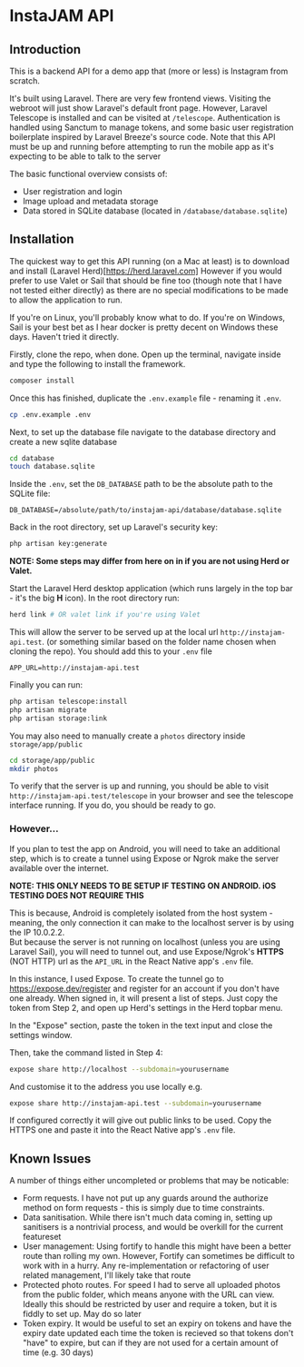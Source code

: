 # InstaJAM API

## Introduction
This is a backend API for a demo app that (more or less) is Instagram from scratch.

It's built using Laravel.  There are very few frontend views.  Visiting the webroot will just show Laravel's default
front page.  However, Laravel Telescope is installed and can be visited at `/telescope`.  Authentication is handled using
Sanctum to manage tokens, and some basic user registration boilerplate inspired by Laravel Breeze's source code. 
Note that this API must be up and running before attempting to run the mobile app as it's expecting to be able to talk 
to the server

The basic functional overview consists of:
- User registration and login
- Image upload and metadata storage
- Data stored in SQLite database (located in `/database/database.sqlite`)

## Installation
The quickest way to get this API running (on a Mac at least) is to download and install (Laravel Herd)[https://herd.laravel.com]
However if you would prefer to use Valet or Sail that should be fine too (though note that I have not tested either 
directly) as there are no special modifications to be made to allow the application to run.

If you're on Linux, you'll probably know what to do.  If you're on Windows, Sail is your best bet as I hear docker is 
pretty decent on Windows these days.  Haven't tried it directly.

Firstly, clone the repo, when done.  Open up the terminal, navigate inside and type the following to install the framework.

```sh
composer install
```

Once this has finished, duplicate the `.env.example` file - renaming it `.env`.

```sh
cp .env.example .env
```

Next, to set up the database file navigate to the database directory and create a new sqlite database

```sh
cd database
touch database.sqlite
```

Inside the `.env`, set the `DB_DATABASE` path to be the absolute path to the SQLite file:

```dotenv
DB_DATABASE=/absolute/path/to/instajam-api/database/database.sqlite
```

Back in the root directory, set up Laravel's security key: 

```sh
php artisan key:generate
``` 


**NOTE: Some steps may differ from here on in if you are not using Herd or Valet.**

Start the Laravel Herd desktop application (which runs largely in the top bar - it's the big **H** icon).  In the root directory run:

```sh
herd link # OR valet link if you're using Valet
``` 

This will allow the server to be served up at the local url `http://instajam-api.test`. (or something
similar based on the folder name chosen when cloning the repo).  You should add this to your `.env` file

```dotenv
APP_URL=http://instajam-api.test
```

Finally you can run:

```sh
php artisan telescope:install
php artisan migrate
php artisan storage:link
``` 

You may also need to manually create a `photos` directory inside `storage/app/public`

```sh
cd storage/app/public
mkdir photos
``` 

To verify that the server is up and running, you should be able to visit `http://instajam-api.test/telescope` in your
browser and see the telescope interface running.  If you do, you should be ready to go.

### However...
If you plan to test the app on Android, you will need to take an additional step, which is to create a tunnel
using Expose or Ngrok make the server available over the internet.  

**NOTE: THIS ONLY NEEDS TO BE SETUP IF TESTING ON ANDROID. iOS TESTING DOES NOT REQUIRE THIS**

This is because, Android is completely isolated from
the host system - meaning, the only connection it can make to the localhost server is by using the IP 10.0.2.2.  
But because the server is not running on localhost (unless you are using Laravel Sail), you will need to tunnel out, and 
use Expose/Ngrok's **HTTPS** (NOT HTTP) url as the `API_URL` in the React Native app's `.env` file.

In this instance, I used Expose.  To create the tunnel go to https://expose.dev/register and register for an account if you don't have one already.  When signed in, it will present a list of steps.  Just copy the token from Step 2, and  open up Herd's settings in the Herd topbar menu. 

In the "Expose" section, paste the token in the text input and close the settings window.

Then, take the command listed in Step 4:

```sh
expose share http://localhost --subdomain=yourusername
```

And customise it to the address you use locally e.g.

```sh
expose share http://instajam-api.test --subdomain=yourusername
```

If configured correctly it will give out public links to be used.  Copy the HTTPS one and paste it into the React Native app's `.env` file.


## Known Issues
A number of things either uncompleted or problems that may be noticable:
- Form requests.  I have not put up any guards around the authorize method on form requests - this is simply due to time constraints.
- Data sanitisation.  While there isn't much data coming in, setting up sanitisers is a nontrivial process, and would be overkill for the current featureset
- User management: Using fortify to handle this might have been a better route than rolling my own.  However, Fortify can sometimes be difficult to work with in a hurry. Any re-implementation or refactoring of user related management, I'll likely take that route
- Protected photo routes.  For speed I had to serve all uploaded photos from the public folder, which means anyone with the URL can view.  Ideally this should be restricted by user and require a token, but it is fiddly to set up.  May do so later
- Token expiry.  It would be useful to set an expiry on tokens and have the expiry date updated each time the token is recieved so that tokens don't "have" to expire, but can if they are not used for a certain amount of time (e.g. 30 days)
